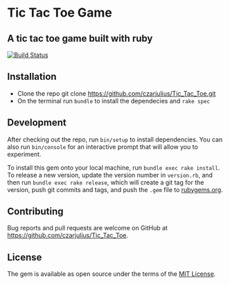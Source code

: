 # Tic Tac Toe Game

## A tic tac toe game built with ruby

[![Build Status](https://travis-ci.com/czarjulius/Tic_Tac_Toe.svg?branch=master)](https://travis-ci.com/czarjulius/Tic_Tac_Toe)

## Installation
- Clone the repo git clone https://github.com/czarjulius/Tic_Tac_Toe.git
- On the terminal run `bundle` to install the dependecies and `rake spec`

## Development

After checking out the repo, run `bin/setup` to install dependencies. You can also run `bin/console` for an interactive prompt that will allow you to experiment.

To install this gem onto your local machine, run `bundle exec rake install`. To release a new version, update the version number in `version.rb`, and then run `bundle exec rake release`, which will create a git tag for the version, push git commits and tags, and push the `.gem` file to [rubygems.org](https://rubygems.org).

## Contributing

Bug reports and pull requests are welcome on GitHub at https://github.com/czarjulius/Tic_Tac_Toe.

## License

The gem is available as open source under the terms of the [MIT License](https://opensource.org/licenses/MIT).

